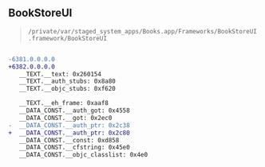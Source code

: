## BookStoreUI

> `/private/var/staged_system_apps/Books.app/Frameworks/BookStoreUI.framework/BookStoreUI`

```diff

-6381.0.0.0.0
+6382.0.0.0.0
   __TEXT.__text: 0x260154
   __TEXT.__auth_stubs: 0x8a80
   __TEXT.__objc_stubs: 0xf620

   __TEXT.__eh_frame: 0xaaf8
   __DATA_CONST.__auth_got: 0x4558
   __DATA_CONST.__got: 0x2ec0
-  __DATA_CONST.__auth_ptr: 0x2c38
+  __DATA_CONST.__auth_ptr: 0x2c80
   __DATA_CONST.__const: 0xd858
   __DATA_CONST.__cfstring: 0x45e0
   __DATA_CONST.__objc_classlist: 0x4e0

```
